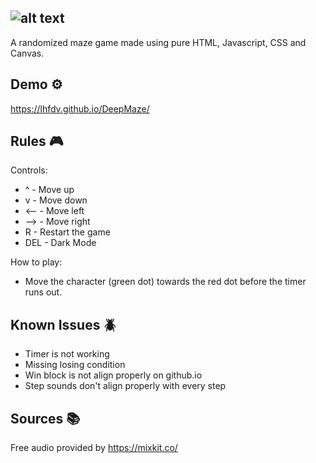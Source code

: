 ## ![alt text](https://github.com/lhfdv/DeepMaze/blob/main/img/logo.png?raw=true)
 
A randomized maze game made using pure HTML, Javascript, CSS and Canvas.

## Demo :gear:

https://lhfdv.github.io/DeepMaze/

## Rules :video_game:

Controls:
* ^  -  Move up
* v  -  Move down
* <--  -  Move left
* -->  -  Move right
* R  -  Restart the game
* DEL - Dark Mode

How to play:

* Move the character (green dot) towards the red dot before the timer runs out.

## Known Issues :beetle:

* Timer is not working
* Missing losing condition
* Win block is not align properly on github.io
* Step sounds don't align properly with every step

## Sources :books:

Free audio provided by https://mixkit.co/
